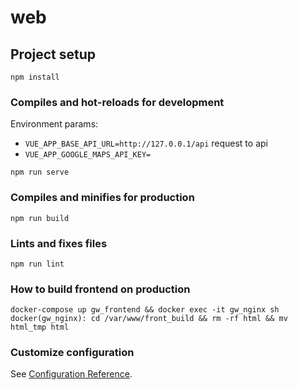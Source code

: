 # web

## Project setup
```
npm install
```

### Compiles and hot-reloads for development
Environment params:
* `VUE_APP_BASE_API_URL=http://127.0.0.1/api` request to api
* `VUE_APP_GOOGLE_MAPS_API_KEY=`
```
npm run serve
```

### Compiles and minifies for production
```
npm run build
```

### Lints and fixes files
```
npm run lint
```

### How to build frontend on production
```
docker-compose up gw_frontend && docker exec -it gw_nginx sh
docker(gw_nginx): cd /var/www/front_build && rm -rf html && mv html_tmp html
```

### Customize configuration
See [Configuration Reference](https://cli.vuejs.org/config/).
